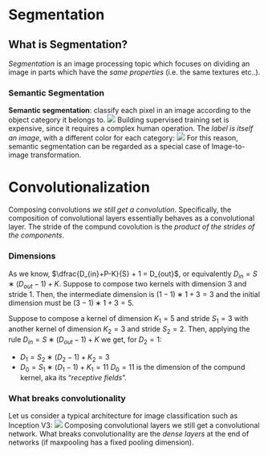 # Segmentation
## What is Segmentation?
_Segmentation_ is an image processing topic which focuses on dividing an image in parts which have the _same properties_ (i.e. the same textures etc..). 

### Semantic Segmentation
__Semantic segmentation__: classify each pixel in an image according to the object category it belongs to.
![](images/semantic-seg.png)
Building supervised training set is expensive, since it requires a complex human operation.
The _label is itself an image_, with a different color for each category:
![](images/segmentation-example-2.png)
For this reason, semantic segmentation can be regarded as a special case of Image-to-image transformation.

# Convolutionalization
Composing convolutions _we still get a convolution_.
Specifically, the composition of convolutional layers essentially behaves as a convolutional layer. The stride of the compund covolution is the _product of the strides of the components_.

### Dimensions
As we know,  $\dfrac{D_{in}+P-K}{S} + 1 = D_{out}$, or equivalently $D_{in} = S ∗ (D_{out} − 1) + K$.
Suppose to compose two kernels with dimension 3 and stride 1. Then, the intermediate dimension is $(1 − 1) ∗ 1 + 3 = 3$ and the initial dimension must be $(3 − 1) ∗ 1 + 3 = 5$. 

Suppose to compose a kernel of dimension $K_1 = 5$ and stride $S_1 = 3$ with another kernel of dimension $K_2 = 3$ and stride $S_2 = 2$. Then, applying the rule $D_{in} = S ∗ (D_{out} − 1) + K$ we get, for $D_2 = 1$:
- $D_1 = S_2 ∗ (D_2 − 1) + K_2 = 3$ 
- $D_0 = S_1 ∗ (D_1 − 1) + K_1 = 11$
$D_0 = 11$ is the dimension of the compund kernel, aka its “_receptive fields_”.

### What breaks convolutionality
Let us consider a typical architecture for image classification such as Inception V3:
![](images/inceptionv-3.png)
Composing convolutional layers we still get a convolutional network. What breaks convolutionality are the _dense layers_ at the end of networks (if maxpooling has a fixed pooling dimension).
